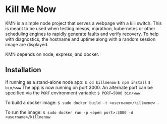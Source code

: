 # Kill Me Now

KMN is a simple node project that serves a webpage with a kill switch. This is meant to be used when testing mesos, marathon, kubernetes or other scheduling engines to rapidly generate faults and verify recovery. To help with diagnostics, the hostname and uptime along with a random session image are displayed.

KMN depends on node, express, and docker.

## Installation

If running as a stand-alone node app:
    `$ cd killmenow`
    `$ npm install`
    `$ bin/www`
The app is now running on port 3000. An alternate port can be specified via the `PORT` environment variable:
    `$ PORT=5000 bin/www`

To build a docker image:
    `$ sudo docker build -t <username>/killmenow .`

To run the image:
    `$ sudo docker run -p <open port>:3000 -d <username>/killmenow`

